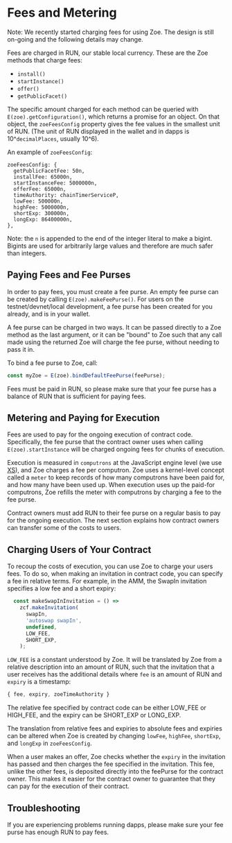 # Fees and Metering

Note: We recently started charging fees for using Zoe. The design is still
on-going and the following details may change.

Fees are charged in
RUN, our stable local currency. These are the Zoe methods that charge
fees:

* `install()`
* `startInstance()`
* `offer()`
* `getPublicFacet()`

The specific amount charged for each method can be queried with
`E(zoe).getConfiguration()`, which returns a promise for an object. On
that object, the `zoeFeesConfig` property gives the fee values in the
smallest unit of RUN. 
(The unit of RUN displayed in the wallet and in dapps is
10^`decimalPlaces`, usually 10^6).

An example of `zoeFeesConfig`:
```
zoeFeesConfig: {
  getPublicFacetFee: 50n,
  installFee: 65000n,
  startInstanceFee: 5000000n,
  offerFee: 65000n,
  timeAuthority: chainTimerServiceP,
  lowFee: 500000n,
  highFee: 5000000n,
  shortExp: 300000n,
  longExp: 86400000n,
},
```
Note: the `n` is appended to the end of the integer literal to make a
bigint. Bigints are used for arbitrarily large values and therefore
are much safer
than integers.

## Paying Fees and Fee Purses

In order to pay fees, you must create a fee purse. An empty fee purse can be
created by calling `E(zoe).makeFeePurse()`. For users on the
testnet/devnet/local development, a fee purse has been created for you
already, and is in your wallet.

A fee purse can be charged in two ways. It can be passed directly to
a Zoe method as the last argument, or it can be "bound" to Zoe such
that any call made using the returned Zoe will charge the fee purse,
without needing to pass it in.

To bind a fee purse to Zoe, call:

```js
const myZoe = E(zoe).bindDefaultFeePurse(feePurse);
```

Fees must be paid in RUN, so please make sure that your fee purse has
a balance of RUN that is sufficient for paying fees.

## Metering and Paying for Execution

Fees are used to pay for the ongoing execution of contract code.
Specifically, the fee purse that the contract owner uses when calling
`E(zoe).startInstance` will be charged ongoing fees for chunks of execution.

Execution is measured in `computrons` at the JavaScript engine level
(we use [XS](https://github.com/Moddable-OpenSource/moddable#modern-software-development-for-microcontrollers)),
and Zoe charges a fee per computron. Zoe uses a kernel-level
concept called a `meter` to keep records of how many computrons have
been paid for, and how many have been used up. When execution uses up
the paid-for computrons, Zoe refills the
meter with computrons by charging a fee to the fee purse.

Contract owners must add RUN to their fee purse on a regular basis to pay for the ongoing
execution. The next section explains how contract owners can transfer
some of the costs to users.

## Charging Users of Your Contract

To recoup the costs of execution, you can use Zoe to charge your users
fees. To do so, when making an invitation in contract code, you can
specify a fee in relative terms. For example, in the AMM, the SwapIn
invitation specifies a low fee and a short expiry:

```js
  const makeSwapInInvitation = () =>
    zcf.makeInvitation(
      swapIn,
      'autoswap swapIn',
      undefined,
      LOW_FEE,
      SHORT_EXP,
    );
```

`LOW_FEE` is a constant understood by Zoe. It will be translated by
Zoe from a relative description into an amount of RUN, such that the
invitation that a user receives has the additional details where `fee`
is an amount of RUN and `expiry` is a timestamp:

```js
{ fee, expiry, zoeTimeAuthority }
```

The relative fee specified by contract code can be either LOW_FEE or
HIGH_FEE, and the expiry can be SHORT_EXP or LONG_EXP. 

The translation from relative fees and expiries to absolute fees and
expiries can be altered when Zoe is created by changing `lowFee`,
`highFee`, `shortExp`, and `longExp` in `zoeFeesConfig`.

When a user makes an offer, Zoe checks whether the `expiry` in the
invitation has passed and then charges the fee specified in the invitation. This fee,
unlike the other fees, is deposited directly into the feePurse for the
contract owner. This makes it easier for the contract owner to
guarantee that they can pay for the execution of their contract.

## Troubleshooting

If you are experiencing problems running
dapps, please make sure your fee purse has enough RUN to pay fees.